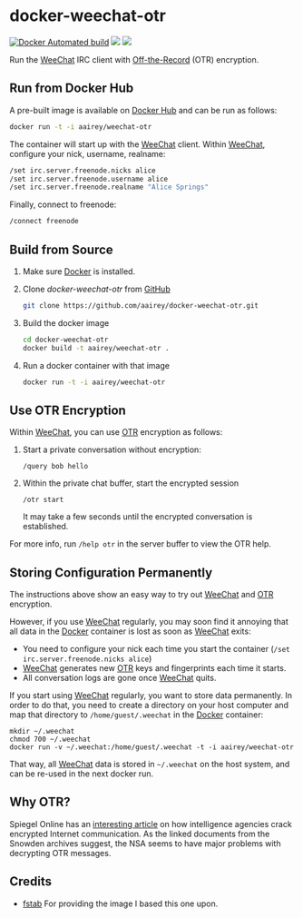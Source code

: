 docker-weechat-otr
==================


[![Docker Automated build](https://img.shields.io/docker/automated/aairey/weechat-otr.svg)](https://hub.docker.com/r/aairey/weechat-otr)  [![](https://images.microbadger.com/badges/version/aairey/weechat-otr.svg)](https://microbadger.com/images/aairey/weechat-otr "Get your own version badge on microbadger.com")  [![](https://images.microbadger.com/badges/image/aairey/weechat-otr.svg)](https://microbadger.com/images/aairey/weechat-otr "Get your own image badge on microbadger.com") 

Run the [WeeChat](https://weechat.org) IRC client with [Off-the-Record](http://en.wikipedia.org/wiki/Off-the-Record_Messaging) (OTR) encryption.

Run from Docker Hub
-------------------

A pre-built image is available on [Docker Hub](https://registry.hub.docker.com/u/aairey/weechat-otr) and can be run as follows:

```bash
docker run -t -i aairey/weechat-otr
```

The container will start up with the [WeeChat](https://weechat.org) client. Within [WeeChat](https://weechat.org), configure your nick, username, realname:

```bash
/set irc.server.freenode.nicks alice
/set irc.server.freenode.username alice
/set irc.server.freenode.realname "Alice Springs"
```

Finally, connect to freenode:

```bash
/connect freenode
```

Build from Source
-----------------

1. Make sure [Docker](https://www.docker.com) is installed.
3. Clone _docker-weechat-otr_ from [GitHub](https://github.com/aairey/docker-weechat-otr)

   ```bash
   git clone https://github.com/aairey/docker-weechat-otr.git
   ```
4. Build the docker image

   ```bash
   cd docker-weechat-otr
   docker build -t aairey/weechat-otr .
   ```

5. Run a docker container with that image

   ```bash
   docker run -t -i aairey/weechat-otr
   ```

Use OTR Encryption
------------------

Within [WeeChat](https://weechat.org), you can use [OTR](http://en.wikipedia.org/wiki/Off-the-Record_Messaging) encryption as follows:

1. Start a private conversation without encryption:
 
   ```
   /query bob hello
   ```

2. Within the private chat buffer, start the encrypted session

   ```
   /otr start
   ```
   It may take a few seconds until the encrypted conversation is established.

For more info, run `/help otr` in the server buffer to view the OTR help.

Storing Configuration Permanently
---------------------------------

The instructions above show an easy way to try out [WeeChat](https://weechat.org) and [OTR](http://en.wikipedia.org/wiki/Off-the-Record_Messaging) encryption.

However, if you use [WeeChat](https://weechat.org) regularly, you may soon find it annoying that all data in the [Docker](http://docker.io) container is lost as soon as [WeeChat](https://weechat.org) exits:

  * You need to configure your nick each time you start the container (`/set irc.server.freenode.nicks alice`)
  * [WeeChat](https://weechat.org) generates new [OTR](http://en.wikipedia.org/wiki/Off-the-Record_Messaging) keys and fingerprints each time it starts.
  * All conversation logs are gone once [WeeChat](https://weechat.org) quits.

If you start using [WeeChat](https://weechat.org) regularly, you want to store data permanently. In order to do that, you need to create a directory on your host computer and map that directory to `/home/guest/.weechat` in the [Docker](http://docker.io) container:

    mkdir ~/.weechat
    chmod 700 ~/.weechat
    docker run -v ~/.weechat:/home/guest/.weechat -t -i aairey/weechat-otr

That way, all [WeeChat](https://weechat.org) data is stored in `~/.weechat` on the host system, and can be re-used in the next docker run.

Why OTR?
--------

Spiegel Online has an [interesting article](http://spon.de/aeo0j) on how intelligence agencies crack encrypted Internet communication. As the linked documents from the Snowden archives suggest, the NSA seems to have major problems with decrypting OTR messages.

Credits
-------

* [fstab](https://github.com/fstab) For providing the image I based this one upon.

